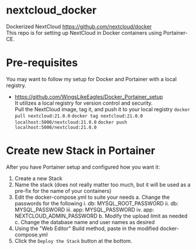 # nextcloud_docker
Dockerized NextCloud https://github.com/nextcloud/docker  
This repo is for setting up NextCloud in Docker containers using Portainer-CE. 

# Pre-requisites
You may want to follow my setup for Docker and Portainer with a local registry.  
- https://github.com/WingsLikeEagles/Docker_Portainer_setup  
It utilizes a local registry for version control and security.  
Pull the NextCloud image, tag it, and push it to your local registry
`docker pull nextcloud:21.0.0`
`docker tag nextcloud:21.0.0 localhost:5000/nextcloud:21.0.0`
`docker push localhost:5000/nextcloud:21.0.0`

# Create new Stack in Portainer
After you have Portainer setup and configured how you want it:
1. Create a new Stack
2. Name the stack (does not really matter too much, but it will be used as a pre-fix for the name of your containers)
3. Edit the docker-compose.yml to suite your needs
  a. Change the passwords for the following
    i. db: MYSQL_ROOT_PASSWORD
    ii. db: MYSQL_PASSWORD
    iii. app: MYSQL_PASSWORD
    iv. app: NEXTCLOUD_ADMIN_PASSWORD
  b. Modify the upload limit as needed
  c. Change the database name and user names as desired
5. Using the "Web Editor" Build method, paste in the modified docker-compose.yml
6. Click the `Deploy the Stack` button at the bottom.
